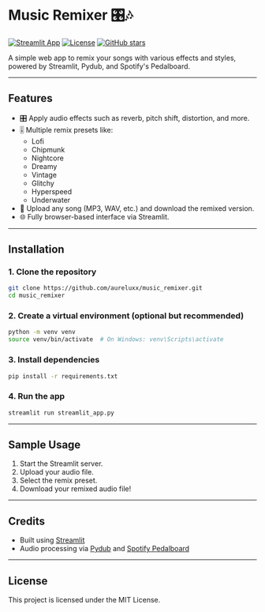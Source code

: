 # Music Remixer 🎛🎶

[![Streamlit App](https://img.shields.io/badge/Streamlit-Live-green)](https://musicremixer-aureluxx.streamlit.app)
[![License](https://img.shields.io/github/license/aureluxx/music_remixer)](LICENSE)
[![GitHub stars](https://img.shields.io/github/stars/aureluxx/music_remixer?style=social)](https://github.com/aureluxx/music_remixer/stargazers)

A simple web app to remix your songs with various effects and styles, powered by Streamlit, Pydub, and Spotify's Pedalboard.

---

## Features

- 🎛 Apply audio effects such as reverb, pitch shift, distortion, and more.
- 🎚 Multiple remix presets like:
  - Lofi
  - Chipmunk
  - Nightcore
  - Dreamy
  - Vintage
  - Glitchy
  - Hyperspeed
  - Underwater
- 📂 Upload any song (MP3, WAV, etc.) and download the remixed version.
- 🌐 Fully browser-based interface via Streamlit.

---

## Installation

### 1. Clone the repository

```bash
git clone https://github.com/aureluxx/music_remixer.git
cd music_remixer
```

### 2. Create a virtual environment (optional but recommended)

```bash
python -m venv venv
source venv/bin/activate  # On Windows: venv\Scripts\activate
```

### 3. Install dependencies

```bash
pip install -r requirements.txt
```

### 4. Run the app

```bash
streamlit run streamlit_app.py
```

---

## Sample Usage

1. Start the Streamlit server.
2. Upload your audio file.
3. Select the remix preset.
4. Download your remixed audio file!

---

## Credits

- Built using [Streamlit](https://streamlit.io/)
- Audio processing via [Pydub](https://github.com/jiaaro/pydub) and [Spotify Pedalboard](https://github.com/spotify/pedalboard)

---

## License

This project is licensed under the MIT License.
